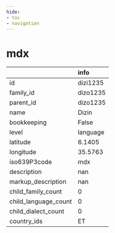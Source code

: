 ```yaml
---
hide:
- toc
- navigation
---
```

# mdx
|                      | info     |
|:---------------------|:---------|
| id                   | dizi1235 |
| family_id            | dizo1235 |
| parent_id            | dizo1235 |
| name                 | Dizin    |
| bookkeeping          | False    |
| level                | language |
| latitude             | 6.1405   |
| longitude            | 35.5763  |
| iso639P3code         | mdx      |
| description          | nan      |
| markup_description   | nan      |
| child_family_count   | 0        |
| child_language_count | 0        |
| child_dialect_count  | 0        |
| country_ids          | ET       |